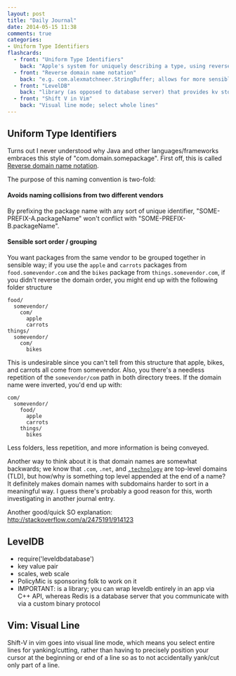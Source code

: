 ```yaml
---
layout: post
title: "Daily Journal"
date: 2014-05-15 11:38
comments: true
categories:
- Uniform Type Identifiers
flashcards:
  - front: "Uniform Type Identifiers"
    back: "Apple's system for uniquely describing a type, using reverse domain name notation"
  - front: "Reverse domain name notation"
    back: "e.g. com.alexmatchneer.StringBuffer; allows for more sensible sorting"
  - front: "LevelDB"
    back: "library (as opposed to database server) that provides kv storage; can wrap in an app via C++ API"
  - front: "Shift V in Vim"
    back: "Visual line mode; select whole lines"
---
```


## Uniform Type Identifiers

Turns out I never understood why Java and other languages/frameworks
embraces this style of "com.domain.somepackage". First off, this is
called [Reverse domain name notation](http://en.wikipedia.org/wiki/Reverse_domain_name_notation).

The purpose of this naming convention is two-fold:

#### Avoids naming collisions from two different vendors

By prefixing the package name with any sort of
unique identifier, "SOME-PREFIX-A.packageName" won't conflict with
"SOME-PREFIX-B.packageName".

#### Sensible sort order / grouping

You want packages from the same
vendor to be grouped together in sensible way; if you use the `apple`
and `carrots` packages from `food.somevendor.com` and the `bikes` package
from `things.somevendor.com`, if you didn't reverse the domain order, you might
end up with the following folder structure

    food/
      somevendor/
        com/
          apple
          carrots
    things/
      somevendor/
        com/
          bikes

This is undesirable since you can't tell from this structure that apple,
bikes, and carrots all come from somevendor. Also, you there's a
needless repetition of the `somevendor/com` path in both directory
trees. If the domain name were inverted, you'd end up with:

    com/
      somevendor/
        food/
          apple
          carrots
        things/
          bikes

Less folders, less repetition, and more information is being conveyed.

Another way to think about it is that domain names are somewhat
backwards; we know that `.com`, `.net`, and 
[`.technology`](http://sandwich.technology) are top-level domains (TLD),
but how/why is something top level appended at the end of a name? It
definitely makes domain names with subdomains harder to sort in a
meaningful way. I guess there's probably a good reason for this, worth
investigating in another journal entry.

Another good/quick SO explanation: http://stackoverflow.com/a/2475191/914123

## LevelDB

- require('leveldbdatabase')
- key value pair
- scales, web scale
- PolicyMic is sponsoring folk to work on it
- IMPORTANT: is a library; you can wrap leveldb entirely in an app via C++ API, whereas Redis is a database server that you communicate with via a custom binary protocol

## Vim: Visual Line

Shift-V in vim goes into visual line mode, which means you select entire
lines for yanking/cutting, rather than having to precisely position your
cursor at the beginning or end of a line so as to not accidentally yank/cut 
only part of a line.













